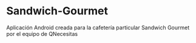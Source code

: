 # Sandwich-Gourmet
Aplicación Android creada para la cafetería particular Sandwich Gourmet por el equipo de QNecesitas
